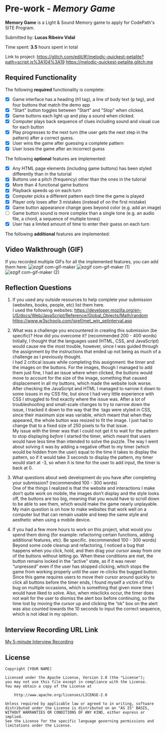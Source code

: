 # Pre-work - *Memory Game*

**Memory Game** is a Light & Sound Memory game to apply for CodePath's SITE Program. 

Submitted by: **Lucas Ribeiro Vidal**

Time spent: **3.5** hours spent in total

Link to project: https://glitch.com/edit/#!/melodic-quickest-petalite?path=script.js%3A104%3A19
https://melodic-quickest-petalite.glitch.me

## Required Functionality

The following **required** functionality is complete:

* [X] Game interface has a heading (h1 tag), a line of body text (p tag), and four buttons that match the demo app
* [X] "Start" button toggles between "Start" and "Stop" when clicked. 
* [X] Game buttons each light up and play a sound when clicked. 
* [X] Computer plays back sequence of clues including sound and visual cue for each button
* [X] Play progresses to the next turn (the user gets the next step in the pattern) after a correct guess. 
* [X] User wins the game after guessing a complete pattern
* [X] User loses the game after an incorrect guess

The following **optional** features are implemented:

* [X] Any HTML page elements (including game buttons) has been styled differently than in the tutorial
* [X] Buttons use a pitch (frequency) other than the ones in the tutorial
* [X] More than 4 functional game buttons
* [X] Playback speeds up on each turn
* [X] Computer picks a different pattern each time the game is played
* [X] Player only loses after 3 mistakes (instead of on the first mistake)
* [X] Game button appearance change goes beyond color (e.g. add an image)
* [ ] Game button sound is more complex than a single tone (e.g. an audio file, a chord, a sequence of multiple tones)
* [X] User has a limited amount of time to enter their guess on each turn

The following **additional** features are implemented:

## Video Walkthrough (GIF)

If you recorded multiple GIFs for all the implemented features, you can add them here:
![ezgif com-gif-maker](https://user-images.githubusercontent.com/69401137/163475463-3381ea1e-ab33-44cd-9453-d413622bc0d0.gif)
![ezgif com-gif-maker (1)](https://user-images.githubusercontent.com/69401137/163476697-5bfc933e-9593-411f-aa12-c1878389c515.gif)
![ezgif com-gif-maker (2)](https://user-images.githubusercontent.com/69401137/163477350-06717af1-d6f1-4049-bb47-6aeb4e4119d2.gif)


## Reflection Questions
1. If you used any outside resources to help complete your submission (websites, books, people, etc) list them here.<br>
I used the following websites:
https://developer.mozilla.org/en-US/docs/Web/JavaScript/Reference/Global_Objects/Math/random
https://www.w3schools.com/jsref/met_win_setinterval.asp

2. What was a challenge you encountered in creating this submission (be specific)? How did you overcome it? (recommended 200 - 400 words) <br>
Initially, I thought that the languages used (HTML, CSS, and JavaScript) would cause me the most trouble, however, since I was guided through the assignment by the instructions that ended up not being as much of a challenge as I previously thought.<br>
I had 2 critical issues while completing this assignment: the timer and the images on the buttons. 
For the images, though I managed to add them just fine, I had an issue where when clicked, the buttons would move to account for the size of the image, something that caused displacement in all my buttons, which made the website look worse. After checking the JavaScript and HTML I managed to narrow it down to some issues in my CSS file, but since I had very little experience with CSS I struggled to find exactly where the issue was. After a lot of troubleshooting and small-scale changes to try to narrow down the issue, I tracked it down to the way that the <img> tags were styled in CSS, since their maximum size was variable, which meant that when they appeared, the whole button was resized to fit the image. I just had to change that to a fixed size of 250 pixels to fix that issue.<br>
My issue with the timer was that I could not get it to wait for the pattern to stop displaying *before* I started the timer, which meant that users would have less time than intended to solve the puzzle. The way I went about solving it was by adding a negative offset to my timer (which would be hidden from the user) equal to the time it takes to display the pattern, so if it would take 3 seconds to display the pattern, my timer would start at -3, so when it is time for the user to add input, the timer is back at 0.


3. What questions about web development do you have after completing your submission? (recommended 100 - 300 words) <br>
One of the things I realized is that the website and interactions I make don’t quite work on mobile, the images don’t display and the style looks off, the buttons are too big, meaning that you would have to scroll down to be able to see them, which would make the game nearly unplayable. My main question is on how to make websites that work well on a computer but that can remain usable and keep the same style and aesthetic when using a mobile device.

4. If you had a few more hours to work on this project, what would you spend them doing (for example: refactoring certain functions, adding additional features, etc). Be specific. (recommended 100 - 300 words)<br>
Beyond some code cleanup and refactoring, I noticed a bug that happens when you click, hold, and then drag your cursor away from one of the buttons without letting go. When these conditions are met, the button remains locked in the “active” state, as if it was never “unpressed” even if the user has stopped clicking, which stops the game from working properly until the user re-clicks the bugged button. Since this game requires users to move their cursor around quickly to click all buttons before the timer ends, I found myself a victim of this bug on multiple occasions, which is something that given more time I would have liked to solve. Also, when misclicks occur, the timer does not wait for the user to dismiss the alert box before continuing, so the time lost by moving the cursor up and clicking the “ok” box on the alert was also counted towards the 10 seconds to input the correct sequence, which is not ideal in my opinion.

## Interview Recording URL Link

[My 5-minute Interview Recording](your-link-here)


## License

    Copyright [YOUR NAME]

    Licensed under the Apache License, Version 2.0 (the "License");
    you may not use this file except in compliance with the License.
    You may obtain a copy of the License at

        http://www.apache.org/licenses/LICENSE-2.0

    Unless required by applicable law or agreed to in writing, software
    distributed under the License is distributed on an "AS IS" BASIS,
    WITHOUT WARRANTIES OR CONDITIONS OF ANY KIND, either express or implied.
    See the License for the specific language governing permissions and
    limitations under the License.
